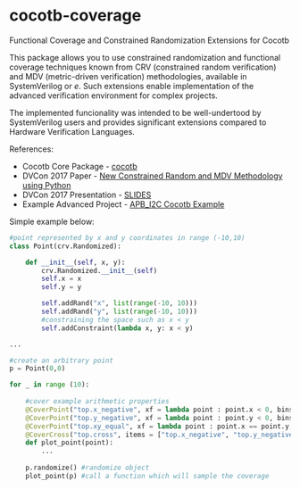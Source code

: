 # cocotb-coverage
Functional Coverage and Constrained Randomization Extensions for Cocotb

This package allows you to use constrained randomization and functional coverage techniques known from CRV (constrained random verification) and MDV (metric-driven verification) methodologies, available in SystemVerilog or _e_. Such extensions enable implementation of the advanced verification environment for complex projects.

The implemented funcionality was intended to be well-undertood by SystemVerilog users and provides significant extensions compared to Hardware Verification Languages. 

References:
* Cocotb Core Package - [cocotb](https://github.com/potentialventures/cocotb)
* DVCon 2017 Paper - [New Constrained Random and MDV Methodology using Python](http://events.dvcon.org/2017/proceedings/papers/02_3.pdf)
* DVCon 2017 Presentation - [SLIDES](http://events.dvcon.org/2017/proceedings/slides/02_3.pdf)
* Example Advanced Project - [APB_I2C Cocotb Example](https://github.com/mciepluc/apbi2c_cocotb_example)

Simple example below:
```Python
#point represented by x and y coordinates in range (-10,10)
class Point(crv.Randomized):

    def __init__(self, x, y):
        crv.Randomized.__init__(self)
        self.x = x
        self.y = y

        self.addRand("x", list(range(-10, 10)))
        self.addRand("y", list(range(-10, 10)))
        #constraining the space such as x < y
        self.addConstraint(lambda x, y: x < y)

...

#create an arbitrary point
p = Point(0,0)

for _ in range (10):
    
    #cover example arithmetic properties
    @CoverPoint("top.x_negative", xf = lambda point : point.x < 0, bins = [True, False])
    @CoverPoint("top.y_negative", xf = lambda point : point.y < 0, bins = [True, False])
    @CoverPoint("top.xy_equal", xf = lambda point : point.x == point.y, bins = [True, False])
    @CoverCross("top.cross", items = ["top.x_negative", "top.y_negative"])
    def plot_point(point):
        ...
    
    p.randomize() #randomize object
    plot_point(p) #call a function which will sample the coverage
              
```
